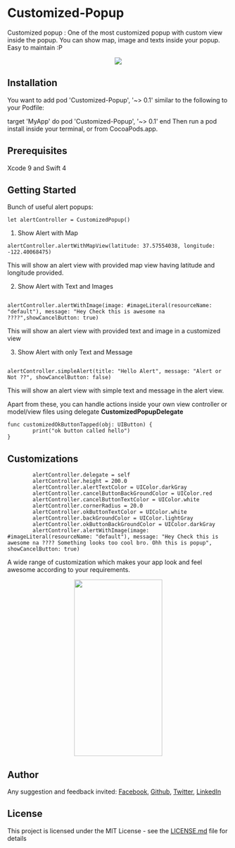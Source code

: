 # Customized-Popup
Customized popup : One of the most customized popup with custom view inside the popup. You can show map, image and texts inside your popup.
Easy to maintain :P

<p align="center">
  <img src="https://github.com/dsrijan/Customized-Popoup/blob/master/customizePopUpGIF.gif"/>
</p>

## Installation

You want to add pod 'Customized-Popup', '~> 0.1' similar to the following to your Podfile:

target 'MyApp' do
  pod 'Customized-Popup', '~> 0.1'
end
Then run a pod install inside your terminal, or from CocoaPods.app.

## Prerequisites

Xcode 9 and Swift 4


## Getting Started

Bunch of useful alert popups:

```
let alertController = CustomizedPopup()
```

1. Show Alert with Map

```
alertController.alertWithMapView(latitude: 37.57554038, longitude: -122.40068475)
```

This will show an alert view with provided map view having latitude and longitude provided.


2. Show Alert with Text and Images

```

alertController.alertWithImage(image: #imageLiteral(resourceName: "default"), message: "Hey Check this is awesome na ????",showCancelButton: true) 

```
This will show an alert view with provided text and image in a customized view


3. Show Alert with only Text and Message

```

alertController.simpleAlert(title: "Hello Alert", message: "Alert or Not ??", showCancelButton: false)

```

This will show an alert view with simple text and message in the alert view.

Apart from these, you can handle actions inside your own view controller or model/view files using delegate **CustomizedPopupDelegate**

```
func customizedOkButtonTapped(obj: UIButton) {
        print("ok button called hello")
}

```

## Customizations


```
        alertController.delegate = self
        alertController.height = 200.0
        alertController.alertTextColor = UIColor.darkGray
        alertController.cancelButtonBackGroundColor = UIColor.red
        alertController.cancelButtonTextColor = UIColor.white
        alertController.cornerRadius = 20.0
        alertController.okButtonTextColor = UIColor.white
        alertController.backGroundColor = UIColor.lightGray
        alertController.okButtonBackGroundColor = UIColor.darkGray
        alertController.alertWithImage(image: #imageLiteral(resourceName: "default"), message: "Hey Check this is awesome na ???? Something looks too cool bro. Ohh this is popup", showCancelButton: true)

```

A wide range of customization which makes your app look and feel awesome according to your requirements.

<p align="center">
<img src="https://github.com/dsrijan/Customized-Popoup/blob/master/customizedAlert.jpeg" width="200" height="400" />
</p>
  
## Author

Any suggestion and feedback invited:
[Facebook](https://www.facebook.com/dsrijan),
[Github](https://www.github.com/dsrijan),
[Twitter](https://www.twitter.com/asksrijan),
[LinkedIn](https://www.linkedin.com/in/srijan12345/)

## License

This project is licensed under the MIT License - see the [LICENSE.md](LICENSE) file for details

